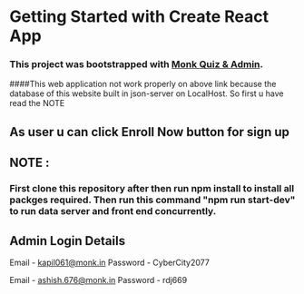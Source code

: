 # Getting Started with Create React App

### This project was bootstrapped with [Monk Quiz & Admin](https://yk5ms.csb.app/).
####This web application not work properly on above link because the database of this website built in json-server on LocalHost. So first u have read the NOTE 

## As user u can click Enroll Now button for sign up
## NOTE : 
### First clone this repository after then run npm install to install all packges required. Then run this command "npm run start-dev" to run data server and front end concurrently.


## Admin Login Details
Email - kapil061@monk.in
Password - CyberCity2077

Email - ashish.676@monk.in
Password - rdj669
